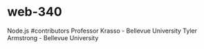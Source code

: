 # web-340
Node.js
#contributors
Professor Krasso - Bellevue University
Tyler Armstrong - Bellevue University
